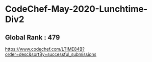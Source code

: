 # CodeChef-May-2020-Lunchtime-Div2


## Global Rank : 479

https://www.codechef.com/LTIME84B?order=desc&sortBy=successful_submissions
